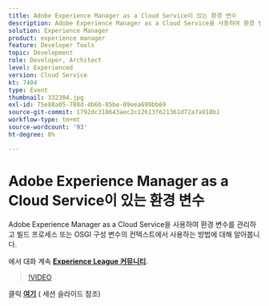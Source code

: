 ```yaml
---
title: Adobe Experience Manager as a Cloud Service이 있는 환경 변수
description: Adobe Experience Manager as a Cloud Service을 사용하여 환경 변수를 관리하고 빌드 프로세스 또는 OSGI 구성 변수의 컨텍스트에서 사용하는 방법에 대해 알아봅니다.
solution: Experience Manager
product: experience manager
feature: Developer Tools
topic: Development
role: Developer, Architect
level: Experienced
version: Cloud Service
kt: 7404
type: Event
thumbnail: 332304.jpg
exl-id: 75e88a05-780d-4b6b-85be-09eea699bb69
source-git-commit: 1792dc318643aec2c12613f621361d72a7a918b1
workflow-type: tm+mt
source-wordcount: '93'
ht-degree: 0%

---
```


# Adobe Experience Manager as a Cloud Service이 있는 환경 변수

Adobe Experience Manager as a Cloud Service을 사용하여 환경 변수를 관리하고 빌드 프로세스 또는 OSGI 구성 변수의 컨텍스트에서 사용하는 방법에 대해 알아봅니다.

에서 대화 계속 **[Experience League 커뮤니티](https://adobe.ly/36Yd3v6)**.

>[!VIDEO](https://video.tv.adobe.com/v/332304/?quality=12&learn=on&hidetitle=true)

클릭 **[여기](/help/adobe-developers-live/assets/environment-variables-aemcs.pdf)** ( 세션 슬라이드 참조)
